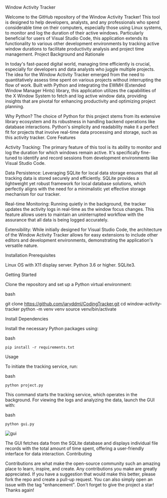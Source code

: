 
Window Activity Tracker

Welcome to the GitHub repository of the Window Activity Tracker! This tool is designed to help developers, analysts, and any professionals who spend considerable time on their computers, especially those using Linux systems, to monitor and log the duration of their active windows. Particularly beneficial for users of Visual Studio Code, this application extends its functionality to various other development environments by tracking active window durations to facilitate productivity analysis and project time management.
Project Background and Rationale

In today's fast-paced digital world, managing time efficiently is crucial, especially for developers and data analysts who juggle multiple projects. The idea for the Window Activity Tracker emerged from the need to quantitatively assess time spent on various projects without interrupting the flow of work. Built with Python and integrating the EWMH (Extended Window Manager Hints) library, this application utilizes the capabilities of the X Window System to fetch and log active window data, providing insights that are pivotal for enhancing productivity and optimizing project planning.

Why Python? The choice of Python for this project stems from its extensive library ecosystem and its robustness in handling backend operations like database interactions. Python's simplicity and readability make it a perfect fit for projects that involve real-time data processing and storage, such as this activity tracker.
Core Features

Activity Tracking: The primary feature of this tool is its ability to monitor and log the duration for which windows remain active. It's specifically fine-tuned to identify and record sessions from development environments like Visual Studio Code.

Data Persistence: Leveraging SQLite for local data storage ensures that all tracking data is stored securely and efficiently. SQLite provides a lightweight yet robust framework for local database solutions, which perfectly aligns with the need for a minimalistic yet effective storage mechanism for our tracker.

Real-time Monitoring: Running quietly in the background, the tracker updates the activity logs in real-time as the window focus changes. This feature allows users to maintain an uninterrupted workflow with the assurance that all data is being logged accurately.

Extensibility: While initially designed for Visual Studio Code, the architecture of the Window Activity Tracker allows for easy extensions to include other editors and development environments, demonstrating the application's versatile nature.

Installation
Prerequisites

Linux OS with X11 display server.
Python 3.6 or higher.
SQLite3.

Getting Started

Clone the repository and set up a Python virtual environment:

bash

git clone https://github.com/jaryddml/CodingTracker.git
cd window-activity-tracker
python -m venv venv
source venv/bin/activate

Install Dependencies

Install the necessary Python packages using:

bash

    pip install -r requirements.txt

Usage

To initiate the tracking service, run:

bash

    python project.py

This command starts the tracking service, which operates in the background. For viewing the logs and analyzing the data, launch the GUI with:

bash

    python gui.py



![gui](https://github.com/jaryddml/CodingTracker/assets/109385281/cc70bb6e-3923-4595-8abc-5db39fd50118)    

The GUI fetches data from the SQLite database and displays individual file records with the total amount of time spent, offering a user-friendly interface for data interaction.
Contributing

Contributions are what make the open-source community such an amazing place to learn, inspire, and create. Any contributions you make are greatly appreciated. If you have a suggestion that would make this better, please fork the repo and create a pull-up request. You can also simply open an issue with the tag "enhancement". Don't forget to give the project a star! Thanks again!
